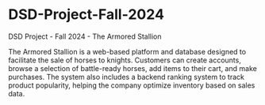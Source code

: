 # DSD-Project-Fall-2024
DSD Project - Fall 2024 - The Armored Stallion 

The Armored Stallion is a web-based platform and database designed to facilitate the sale of horses to knights. Customers can create accounts, browse a selection of battle-ready horses, add items to their cart, and make purchases. The system also includes a backend ranking system to track product popularity, helping the company optimize inventory based on sales data.


